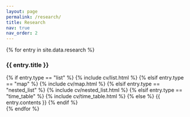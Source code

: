 ```yaml
---
layout: page
permalink: /research/
title: Research
nav: true
nav_order: 2
---
```


<div class="post">
{% for entry in site.data.research %}
<div class="card mt-3 p-3">
  <h3 class="card-title font-weight-medium">{{ entry.title }}</h3>
  <div>
    {% if entry.type == "list" %}
      {% include cv/list.html %}
    {% elsif entry.type == "map" %}
      {% include cv/map.html %}
    {% elsif entry.type == "nested_list" %}
      {% include cv/nested_list.html %}
    {% elsif entry.type == "time_table" %}
      {% include cv/time_table.html %}
    {% else %}
      {{ entry.contents }}
    {% endif %}
  </div>
</div>
{% endfor %}

</div>